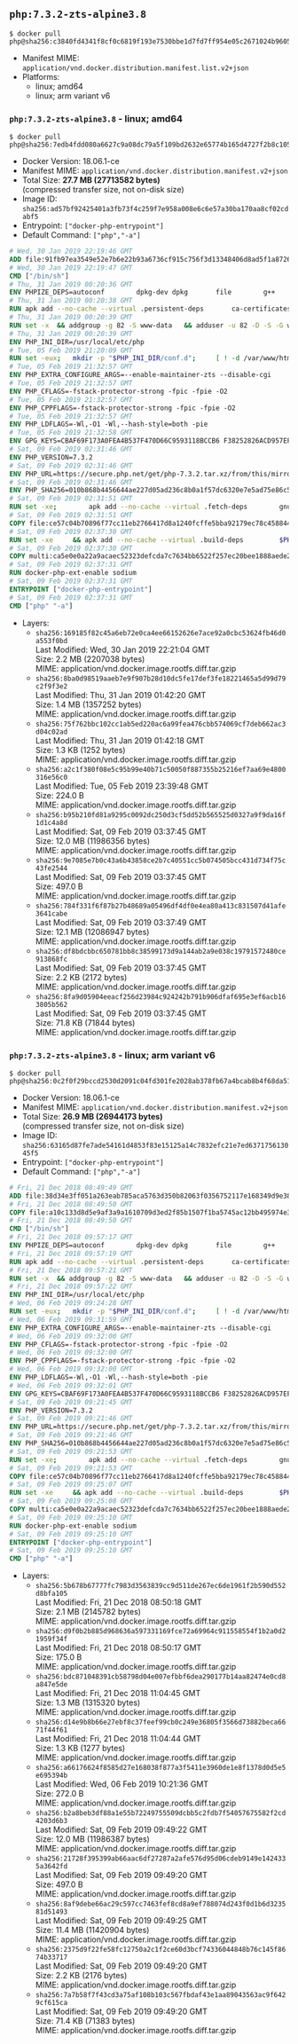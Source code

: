## `php:7.3.2-zts-alpine3.8`

```console
$ docker pull php@sha256:c3840fd4341f8cf0c6819f193e7530bbe1d7fd7ff954e05c2671024b96058156
```

-	Manifest MIME: `application/vnd.docker.distribution.manifest.list.v2+json`
-	Platforms:
	-	linux; amd64
	-	linux; arm variant v6

### `php:7.3.2-zts-alpine3.8` - linux; amd64

```console
$ docker pull php@sha256:7edb4fdd080a6627c9a08dc79a5f109bd2632e65774b165d4727f2b8c105a4d0
```

-	Docker Version: 18.06.1-ce
-	Manifest MIME: `application/vnd.docker.distribution.manifest.v2+json`
-	Total Size: **27.7 MB (27713582 bytes)**  
	(compressed transfer size, not on-disk size)
-	Image ID: `sha256:ad57bf92425401a3fb73f4c259f7e958a008e6c6e57a30ba170aa8cf02cdabf5`
-	Entrypoint: `["docker-php-entrypoint"]`
-	Default Command: `["php","-a"]`

```dockerfile
# Wed, 30 Jan 2019 22:19:46 GMT
ADD file:91fb97ea3549e52e7b6e22b93a6736cf915c756f3d13348406d8ad5f1a872680 in / 
# Wed, 30 Jan 2019 22:19:47 GMT
CMD ["/bin/sh"]
# Thu, 31 Jan 2019 00:20:36 GMT
ENV PHPIZE_DEPS=autoconf 		dpkg-dev dpkg 		file 		g++ 		gcc 		libc-dev 		make 		pkgconf 		re2c
# Thu, 31 Jan 2019 00:20:38 GMT
RUN apk add --no-cache --virtual .persistent-deps 		ca-certificates 		curl 		tar 		xz 		libressl
# Thu, 31 Jan 2019 00:20:39 GMT
RUN set -x 	&& addgroup -g 82 -S www-data 	&& adduser -u 82 -D -S -G www-data www-data
# Thu, 31 Jan 2019 00:20:39 GMT
ENV PHP_INI_DIR=/usr/local/etc/php
# Tue, 05 Feb 2019 21:20:09 GMT
RUN set -eux; 	mkdir -p "$PHP_INI_DIR/conf.d"; 	[ ! -d /var/www/html ]; 	mkdir -p /var/www/html; 	chown www-data:www-data /var/www/html; 	chmod 777 /var/www/html
# Tue, 05 Feb 2019 21:32:57 GMT
ENV PHP_EXTRA_CONFIGURE_ARGS=--enable-maintainer-zts --disable-cgi
# Tue, 05 Feb 2019 21:32:57 GMT
ENV PHP_CFLAGS=-fstack-protector-strong -fpic -fpie -O2
# Tue, 05 Feb 2019 21:32:57 GMT
ENV PHP_CPPFLAGS=-fstack-protector-strong -fpic -fpie -O2
# Tue, 05 Feb 2019 21:32:57 GMT
ENV PHP_LDFLAGS=-Wl,-O1 -Wl,--hash-style=both -pie
# Tue, 05 Feb 2019 21:32:58 GMT
ENV GPG_KEYS=CBAF69F173A0FEA4B537F470D66C9593118BCCB6 F38252826ACD957EF380D39F2F7956BC5DA04B5D
# Sat, 09 Feb 2019 02:31:46 GMT
ENV PHP_VERSION=7.3.2
# Sat, 09 Feb 2019 02:31:46 GMT
ENV PHP_URL=https://secure.php.net/get/php-7.3.2.tar.xz/from/this/mirror PHP_ASC_URL=https://secure.php.net/get/php-7.3.2.tar.xz.asc/from/this/mirror
# Sat, 09 Feb 2019 02:31:46 GMT
ENV PHP_SHA256=010b868b4456644ae227d05ad236c8b0a1f57dc6320e7e5ad75e86c5baf0a9a8 PHP_MD5=
# Sat, 09 Feb 2019 02:31:51 GMT
RUN set -xe; 		apk add --no-cache --virtual .fetch-deps 		gnupg 		wget 	; 		mkdir -p /usr/src; 	cd /usr/src; 		wget -O php.tar.xz "$PHP_URL"; 		if [ -n "$PHP_SHA256" ]; then 		echo "$PHP_SHA256 *php.tar.xz" | sha256sum -c -; 	fi; 	if [ -n "$PHP_MD5" ]; then 		echo "$PHP_MD5 *php.tar.xz" | md5sum -c -; 	fi; 		if [ -n "$PHP_ASC_URL" ]; then 		wget -O php.tar.xz.asc "$PHP_ASC_URL"; 		export GNUPGHOME="$(mktemp -d)"; 		for key in $GPG_KEYS; do 			gpg --batch --keyserver ha.pool.sks-keyservers.net --recv-keys "$key"; 		done; 		gpg --batch --verify php.tar.xz.asc php.tar.xz; 		command -v gpgconf > /dev/null && gpgconf --kill all; 		rm -rf "$GNUPGHOME"; 	fi; 		apk del .fetch-deps
# Sat, 09 Feb 2019 02:31:51 GMT
COPY file:ce57c04b70896f77cc11eb2766417d8a1240fcffe5bba92179ec78c458844110 in /usr/local/bin/ 
# Sat, 09 Feb 2019 02:37:30 GMT
RUN set -xe 	&& apk add --no-cache --virtual .build-deps 		$PHPIZE_DEPS 		argon2-dev 		coreutils 		curl-dev 		libedit-dev 		libsodium-dev 		libxml2-dev 		libressl-dev 		sqlite-dev 		&& export CFLAGS="$PHP_CFLAGS" 		CPPFLAGS="$PHP_CPPFLAGS" 		LDFLAGS="$PHP_LDFLAGS" 	&& docker-php-source extract 	&& cd /usr/src/php 	&& gnuArch="$(dpkg-architecture --query DEB_BUILD_GNU_TYPE)" 	&& ./configure 		--build="$gnuArch" 		--with-config-file-path="$PHP_INI_DIR" 		--with-config-file-scan-dir="$PHP_INI_DIR/conf.d" 				--enable-option-checking=fatal 				--with-mhash 				--enable-ftp 		--enable-mbstring 		--enable-mysqlnd 		--with-password-argon2 		--with-sodium=shared 				--with-curl 		--with-libedit 		--with-openssl 		--with-zlib 				$(test "$gnuArch" = 's390x-linux-gnu' && echo '--without-pcre-jit') 				$PHP_EXTRA_CONFIGURE_ARGS 	&& make -j "$(nproc)" 	&& make install 	&& { find /usr/local/bin /usr/local/sbin -type f -perm +0111 -exec strip --strip-all '{}' + || true; } 	&& make clean 		&& cp -v php.ini-* "$PHP_INI_DIR/" 		&& cd / 	&& docker-php-source delete 		&& runDeps="$( 		scanelf --needed --nobanner --format '%n#p' --recursive /usr/local 			| tr ',' '\n' 			| sort -u 			| awk 'system("[ -e /usr/local/lib/" $1 " ]") == 0 { next } { print "so:" $1 }' 	)" 	&& apk add --no-cache --virtual .php-rundeps $runDeps 		&& apk del .build-deps 		&& pecl update-channels 	&& rm -rf /tmp/pear ~/.pearrc
# Sat, 09 Feb 2019 02:37:30 GMT
COPY multi:ca5e0e0a22a9acaec52323defcda7c7634bb6522f257ec20bee1888aede2387a in /usr/local/bin/ 
# Sat, 09 Feb 2019 02:37:31 GMT
RUN docker-php-ext-enable sodium
# Sat, 09 Feb 2019 02:37:31 GMT
ENTRYPOINT ["docker-php-entrypoint"]
# Sat, 09 Feb 2019 02:37:31 GMT
CMD ["php" "-a"]
```

-	Layers:
	-	`sha256:169185f82c45a6eb72e0ca4ee66152626e7ace92a0cbc53624fb46d0a553f0bd`  
		Last Modified: Wed, 30 Jan 2019 22:21:04 GMT  
		Size: 2.2 MB (2207038 bytes)  
		MIME: application/vnd.docker.image.rootfs.diff.tar.gzip
	-	`sha256:8ba0d98519aaeb7e9f907b28d10dc5fe17def3fe18221465a5d99d79c2f9f3e2`  
		Last Modified: Thu, 31 Jan 2019 01:42:20 GMT  
		Size: 1.4 MB (1357252 bytes)  
		MIME: application/vnd.docker.image.rootfs.diff.tar.gzip
	-	`sha256:75f762bbc102cc1ab5ed220ac6a99fea476cbb574069cf7deb662ac3d04c02ad`  
		Last Modified: Thu, 31 Jan 2019 01:42:18 GMT  
		Size: 1.3 KB (1252 bytes)  
		MIME: application/vnd.docker.image.rootfs.diff.tar.gzip
	-	`sha256:a2c1f380f08e5c95b99e40b71c50050f887355b25216ef7aa69e4800316e56c0`  
		Last Modified: Tue, 05 Feb 2019 23:39:48 GMT  
		Size: 224.0 B  
		MIME: application/vnd.docker.image.rootfs.diff.tar.gzip
	-	`sha256:b95b210fd81a9295c0092dc250d3cf5dd52b565525d0327a9f9da16f1d1c4a8d`  
		Last Modified: Sat, 09 Feb 2019 03:37:45 GMT  
		Size: 12.0 MB (11986356 bytes)  
		MIME: application/vnd.docker.image.rootfs.diff.tar.gzip
	-	`sha256:9e7085e7b0c43a6b43858ce2b7c40551cc5b074505bcc431d734f75c43fe2544`  
		Last Modified: Sat, 09 Feb 2019 03:37:45 GMT  
		Size: 497.0 B  
		MIME: application/vnd.docker.image.rootfs.diff.tar.gzip
	-	`sha256:784f331f6f87b27b48689a05496df4df0e4ea80a413c831507d41afe3641cabe`  
		Last Modified: Sat, 09 Feb 2019 03:37:49 GMT  
		Size: 12.1 MB (12086947 bytes)  
		MIME: application/vnd.docker.image.rootfs.diff.tar.gzip
	-	`sha256:df8bdcbbc650781bb8c38599173d9a144ab2a9e038c19791572480ce913868fc`  
		Last Modified: Sat, 09 Feb 2019 03:37:45 GMT  
		Size: 2.2 KB (2172 bytes)  
		MIME: application/vnd.docker.image.rootfs.diff.tar.gzip
	-	`sha256:8fa9d05904eeacf256d23984c924242b791b906dfaf695e3ef6acb163805b562`  
		Last Modified: Sat, 09 Feb 2019 03:37:45 GMT  
		Size: 71.8 KB (71844 bytes)  
		MIME: application/vnd.docker.image.rootfs.diff.tar.gzip

### `php:7.3.2-zts-alpine3.8` - linux; arm variant v6

```console
$ docker pull php@sha256:0c2f0f29bccd2530d2091c04fd301fe2028ab378fb67a4bcab8b4f68da516c25
```

-	Docker Version: 18.06.1-ce
-	Manifest MIME: `application/vnd.docker.distribution.manifest.v2+json`
-	Total Size: **26.9 MB (26944173 bytes)**  
	(compressed transfer size, not on-disk size)
-	Image ID: `sha256:63165d87fe7ade54161d4853f83e15125a14c7832efc21e7ed637175613045f5`
-	Entrypoint: `["docker-php-entrypoint"]`
-	Default Command: `["php","-a"]`

```dockerfile
# Fri, 21 Dec 2018 08:49:49 GMT
ADD file:38d34e3ff051a263eab785aca5763d350b82063f0356752117e168349d9e3811 in / 
# Fri, 21 Dec 2018 08:49:50 GMT
COPY file:a10c133d8d5e9af3a9a1610709d3ed2f85b1507f1ba5745ac12bb495974e3fe6 in /etc/localtime 
# Fri, 21 Dec 2018 08:49:50 GMT
CMD ["/bin/sh"]
# Fri, 21 Dec 2018 09:57:17 GMT
ENV PHPIZE_DEPS=autoconf 		dpkg-dev dpkg 		file 		g++ 		gcc 		libc-dev 		make 		pkgconf 		re2c
# Fri, 21 Dec 2018 09:57:19 GMT
RUN apk add --no-cache --virtual .persistent-deps 		ca-certificates 		curl 		tar 		xz 		libressl
# Fri, 21 Dec 2018 09:57:21 GMT
RUN set -x 	&& addgroup -g 82 -S www-data 	&& adduser -u 82 -D -S -G www-data www-data
# Fri, 21 Dec 2018 09:57:22 GMT
ENV PHP_INI_DIR=/usr/local/etc/php
# Wed, 06 Feb 2019 09:24:28 GMT
RUN set -eux; 	mkdir -p "$PHP_INI_DIR/conf.d"; 	[ ! -d /var/www/html ]; 	mkdir -p /var/www/html; 	chown www-data:www-data /var/www/html; 	chmod 777 /var/www/html
# Wed, 06 Feb 2019 09:31:59 GMT
ENV PHP_EXTRA_CONFIGURE_ARGS=--enable-maintainer-zts --disable-cgi
# Wed, 06 Feb 2019 09:32:00 GMT
ENV PHP_CFLAGS=-fstack-protector-strong -fpic -fpie -O2
# Wed, 06 Feb 2019 09:32:00 GMT
ENV PHP_CPPFLAGS=-fstack-protector-strong -fpic -fpie -O2
# Wed, 06 Feb 2019 09:32:00 GMT
ENV PHP_LDFLAGS=-Wl,-O1 -Wl,--hash-style=both -pie
# Wed, 06 Feb 2019 09:32:01 GMT
ENV GPG_KEYS=CBAF69F173A0FEA4B537F470D66C9593118BCCB6 F38252826ACD957EF380D39F2F7956BC5DA04B5D
# Sat, 09 Feb 2019 09:21:45 GMT
ENV PHP_VERSION=7.3.2
# Sat, 09 Feb 2019 09:21:46 GMT
ENV PHP_URL=https://secure.php.net/get/php-7.3.2.tar.xz/from/this/mirror PHP_ASC_URL=https://secure.php.net/get/php-7.3.2.tar.xz.asc/from/this/mirror
# Sat, 09 Feb 2019 09:21:46 GMT
ENV PHP_SHA256=010b868b4456644ae227d05ad236c8b0a1f57dc6320e7e5ad75e86c5baf0a9a8 PHP_MD5=
# Sat, 09 Feb 2019 09:21:53 GMT
RUN set -xe; 		apk add --no-cache --virtual .fetch-deps 		gnupg 		wget 	; 		mkdir -p /usr/src; 	cd /usr/src; 		wget -O php.tar.xz "$PHP_URL"; 		if [ -n "$PHP_SHA256" ]; then 		echo "$PHP_SHA256 *php.tar.xz" | sha256sum -c -; 	fi; 	if [ -n "$PHP_MD5" ]; then 		echo "$PHP_MD5 *php.tar.xz" | md5sum -c -; 	fi; 		if [ -n "$PHP_ASC_URL" ]; then 		wget -O php.tar.xz.asc "$PHP_ASC_URL"; 		export GNUPGHOME="$(mktemp -d)"; 		for key in $GPG_KEYS; do 			gpg --batch --keyserver ha.pool.sks-keyservers.net --recv-keys "$key"; 		done; 		gpg --batch --verify php.tar.xz.asc php.tar.xz; 		command -v gpgconf > /dev/null && gpgconf --kill all; 		rm -rf "$GNUPGHOME"; 	fi; 		apk del .fetch-deps
# Sat, 09 Feb 2019 09:21:53 GMT
COPY file:ce57c04b70896f77cc11eb2766417d8a1240fcffe5bba92179ec78c458844110 in /usr/local/bin/ 
# Sat, 09 Feb 2019 09:25:07 GMT
RUN set -xe 	&& apk add --no-cache --virtual .build-deps 		$PHPIZE_DEPS 		argon2-dev 		coreutils 		curl-dev 		libedit-dev 		libsodium-dev 		libxml2-dev 		libressl-dev 		sqlite-dev 		&& export CFLAGS="$PHP_CFLAGS" 		CPPFLAGS="$PHP_CPPFLAGS" 		LDFLAGS="$PHP_LDFLAGS" 	&& docker-php-source extract 	&& cd /usr/src/php 	&& gnuArch="$(dpkg-architecture --query DEB_BUILD_GNU_TYPE)" 	&& ./configure 		--build="$gnuArch" 		--with-config-file-path="$PHP_INI_DIR" 		--with-config-file-scan-dir="$PHP_INI_DIR/conf.d" 				--enable-option-checking=fatal 				--with-mhash 				--enable-ftp 		--enable-mbstring 		--enable-mysqlnd 		--with-password-argon2 		--with-sodium=shared 				--with-curl 		--with-libedit 		--with-openssl 		--with-zlib 				$(test "$gnuArch" = 's390x-linux-gnu' && echo '--without-pcre-jit') 				$PHP_EXTRA_CONFIGURE_ARGS 	&& make -j "$(nproc)" 	&& make install 	&& { find /usr/local/bin /usr/local/sbin -type f -perm +0111 -exec strip --strip-all '{}' + || true; } 	&& make clean 		&& cp -v php.ini-* "$PHP_INI_DIR/" 		&& cd / 	&& docker-php-source delete 		&& runDeps="$( 		scanelf --needed --nobanner --format '%n#p' --recursive /usr/local 			| tr ',' '\n' 			| sort -u 			| awk 'system("[ -e /usr/local/lib/" $1 " ]") == 0 { next } { print "so:" $1 }' 	)" 	&& apk add --no-cache --virtual .php-rundeps $runDeps 		&& apk del .build-deps 		&& pecl update-channels 	&& rm -rf /tmp/pear ~/.pearrc
# Sat, 09 Feb 2019 09:25:08 GMT
COPY multi:ca5e0e0a22a9acaec52323defcda7c7634bb6522f257ec20bee1888aede2387a in /usr/local/bin/ 
# Sat, 09 Feb 2019 09:25:10 GMT
RUN docker-php-ext-enable sodium
# Sat, 09 Feb 2019 09:25:10 GMT
ENTRYPOINT ["docker-php-entrypoint"]
# Sat, 09 Feb 2019 09:25:10 GMT
CMD ["php" "-a"]
```

-	Layers:
	-	`sha256:5b678b67777fc7983d3563839cc9d511de267ec6de1961f2b590d552d8bfa105`  
		Last Modified: Fri, 21 Dec 2018 08:50:18 GMT  
		Size: 2.1 MB (2145782 bytes)  
		MIME: application/vnd.docker.image.rootfs.diff.tar.gzip
	-	`sha256:d9f0b2b885d968636a597331169fce72a69964c911558554f1b2a0d21959f34f`  
		Last Modified: Fri, 21 Dec 2018 08:50:17 GMT  
		Size: 175.0 B  
		MIME: application/vnd.docker.image.rootfs.diff.tar.gzip
	-	`sha256:bdc871048391cb58798d04e007efbbf6dea290177b14aa82474e0cd8a847e5de`  
		Last Modified: Fri, 21 Dec 2018 11:04:45 GMT  
		Size: 1.3 MB (1315320 bytes)  
		MIME: application/vnd.docker.image.rootfs.diff.tar.gzip
	-	`sha256:d14e9b8b66e27ebf8c37feef99cb0c249e36805f3566d73882beca6671f44f61`  
		Last Modified: Fri, 21 Dec 2018 11:04:44 GMT  
		Size: 1.3 KB (1277 bytes)  
		MIME: application/vnd.docker.image.rootfs.diff.tar.gzip
	-	`sha256:a66176624f8585d27e168038f877a3f5411e3960de1e8f1378d0d5e5e695394b`  
		Last Modified: Wed, 06 Feb 2019 10:21:36 GMT  
		Size: 272.0 B  
		MIME: application/vnd.docker.image.rootfs.diff.tar.gzip
	-	`sha256:b2a8beb3df88a1e55b72249755509dcbb5c2fdb7f54057675582f2cd4203d6b3`  
		Last Modified: Sat, 09 Feb 2019 09:49:22 GMT  
		Size: 12.0 MB (11986387 bytes)  
		MIME: application/vnd.docker.image.rootfs.diff.tar.gzip
	-	`sha256:21728f395399ab66aac6df27287a2afe576d95d06cdeb9149e1424335a3642fd`  
		Last Modified: Sat, 09 Feb 2019 09:49:20 GMT  
		Size: 497.0 B  
		MIME: application/vnd.docker.image.rootfs.diff.tar.gzip
	-	`sha256:8af9debe66ac29c597cc7463fef8cd8a9ef788074d243f0d1b6d323581d51493`  
		Last Modified: Sat, 09 Feb 2019 09:49:25 GMT  
		Size: 11.4 MB (11420904 bytes)  
		MIME: application/vnd.docker.image.rootfs.diff.tar.gzip
	-	`sha256:2375d9f22fe58fc12750a2c1f2ce60d3bcf74336044848b76c145f8674b33717`  
		Last Modified: Sat, 09 Feb 2019 09:49:20 GMT  
		Size: 2.2 KB (2176 bytes)  
		MIME: application/vnd.docker.image.rootfs.diff.tar.gzip
	-	`sha256:7a7b58f7f43cd3a75af108b103c567fbdaf43e1aa89043563ac9f6429cf615ca`  
		Last Modified: Sat, 09 Feb 2019 09:49:20 GMT  
		Size: 71.4 KB (71383 bytes)  
		MIME: application/vnd.docker.image.rootfs.diff.tar.gzip
